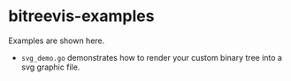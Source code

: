 # bitreevis-examples

Examples are shown here.
* `svg_demo.go` demonstrates how to render your custom binary tree into a svg graphic file.